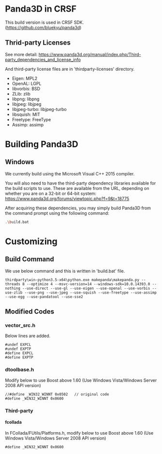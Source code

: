 # Panda3D in CRSF

This build version is used in CRSF SDK.
(https://github.com/bluekyu/panda3d)


## Thrid-party Licenses
See more detail: https://www.panda3d.org/manual/index.php/Third-party_dependencies_and_license_info

And third-party license files are in 'thirdparty-licenses' directory.

- Eigen: MPL2
- OpenAL: LGPL
- libvorbis: BSD
- ZLib: zlib
- libpng: libpng
- libjpeg: libjpeg
- libjpeg-turbo: libjpeg-turbo
- libsquish: MIT
- Freetype: FreeType
- Assimp: assimp



# Building Panda3D

## Windows

We currently build using the Microsoft Visual C++ 2015 compiler.

You will also need to have the third-party dependency libraries available for
the build scripts to use. These are available from the URL,
depending on whether you are on a 32-bit or 64-bit system:
https://www.panda3d.org/forums/viewtopic.php?f=9&t=18775

After acquiring these dependencies, you may simply build Panda3D from the
command prompt using the following command:

```bash
.\build.bat
```


# Customizing

## Build Command
We use below command and this is written in 'build.bat' file.
```
thirdparty\win-python3.5-x64\python.exe makepanda\makepanda.py --threads 8 --optimize 4 --msvc-version=14 --windows-sdk=10.0.14393.0 --nothing --use-direct --use-gl --use-eigen --use-openal --use-vorbis --use-zlib --use-png --use-jpeg --use-squish --use-freetype --use-assimp --use-egg --use-pandatool --use-sse2
```


## Modified Codes
### vector_src.h
Below lines are added.
```
#undef EXPCL
#undef EXPTP
#define EXPCL
#define EXPTP
```

### dtoolbase.h
Modify below to use Boost above 1.60
(Use Windows Vista/Windows Server 2008 API version)
```
//#define _WIN32_WINNT 0x0502   // original code
#define _WIN32_WINNT 0x0600
```

### Third-party
#### fcollada
In FCollada/FUtils/Platforms.h, modify below to use Boost above 1.60
(Use Windows Vista/Windows Server 2008 API version)
```
#define _WIN32_WINNT 0x0600
```
